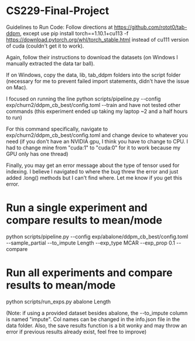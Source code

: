 # CS229-Final-Project

Guidelines to Run Code:
Follow directions at https://github.com/rotot0/tab-ddpm, except use 
pip install torch==1.10.1+cu113 -f https://download.pytorch.org/whl/torch_stable.html
instead of cu111 version of cuda (couldn't get it to work).

Again, follow their instructions to download the datasets (on Windows I manually extracted the data tar ball).

If on Windows, copy the data, lib, tab_ddpm folders into the script folder (necessary for me to prevent failed import statements, didn't have the issue on Mac).

I focused on running the line 
python scripts/pipeline.py --config exp/churn2/ddpm_cb_best/config.toml --train
and have not tested other commands (this experiment ended up taking my laptop ~2 and a half hours to run)

For this command specifically, navigate to exp/churn2/ddpm_cb_best/config.toml and change device to whatever you need (if you don't have an NVIDIA gpu, I think you have to change to CPU. I had to change mine from "cuda:1" to "cuda:0" for it to work because my GPU only has one thread)

Finally, you may get an error message about the type of tensor used for indexing. I believe I navigated to where the bug threw the error and just added .long() methods but I can't find where. Let me know if you get this error.

# Run a single experiment and compare results to mean/mode
python scripts/pipeline.py --config exp/abalone/ddpm_cb_best/config.toml --sample_partial --to_impute Length --exp_type MCAR --exp_prop 0.1 --compare

# Run all experiments and compare results to mean/mode
python scripts/run_exps.py abalone Length

(Note: if using a provided dataset besides abalone, the --to_impute column is named "impute". Col names can be changed in the info.json file in the data folder. Also, the save results function is a bit wonky and may throw an error if previous results already exist, feel free to improve)

